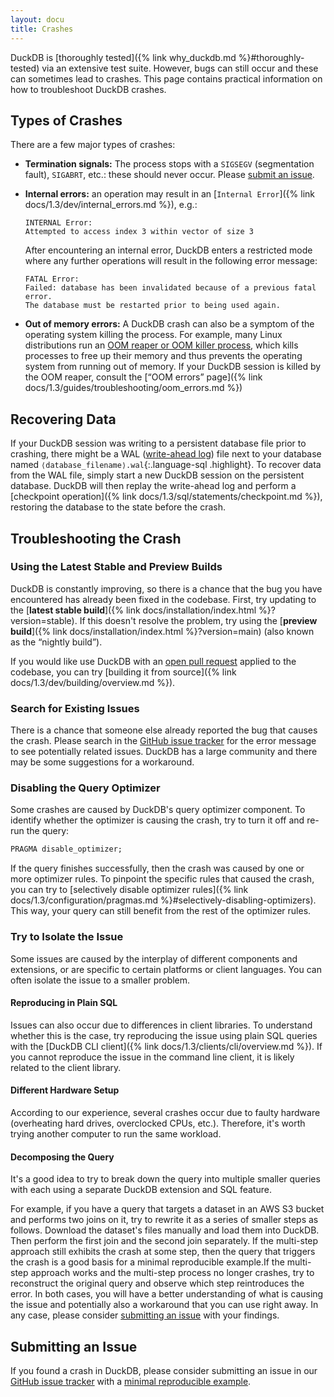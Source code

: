 ```yaml
---
layout: docu
title: Crashes
---
```


DuckDB is [thoroughly tested]({% link why_duckdb.md %}#thoroughly-tested) via an extensive test suite.
However, bugs can still occur and these can sometimes lead to crashes.
This page contains practical information on how to troubleshoot DuckDB crashes.

## Types of Crashes

There are a few major types of crashes:

* **Termination signals:** The process stops with a `SIGSEGV` (segmentation fault), `SIGABRT`, etc.: these should never occur. Please [submit an issue](#submitting-an-issue).

* **Internal errors:** an operation may result in an [`Internal Error`]({% link docs/1.3/dev/internal_errors.md %}), e.g.:

  ```console
  INTERNAL Error:
  Attempted to access index 3 within vector of size 3
  ```

  After encountering an internal error, DuckDB enters a restricted mode where any further operations will result in the following error message:

  ```console
  FATAL Error:
  Failed: database has been invalidated because of a previous fatal error.
  The database must be restarted prior to being used again.
  ```

* **Out of memory errors:** A DuckDB crash can also be a symptom of the operating system killing the process.
  For example, many Linux distributions run an [OOM reaper or OOM killer process](https://learn.redhat.com/t5/Platform-Linux/Out-of-Memory-Killer/td-p/48828), which kills processes to free up their memory and thus prevents the operating system from running out of memory.
  If your DuckDB session is killed by the OOM reaper, consult the [“OOM errors” page]({% link docs/1.3/guides/troubleshooting/oom_errors.md %})

## Recovering Data

If your DuckDB session was writing to a persistent database file prior to crashing,
there might be a WAL ([write-ahead log](https://en.wikipedia.org/wiki/Write-ahead_logging)) file next to your database named `⟨database_filename⟩.wal`{:.language-sql .highlight}.
To recover data from the WAL file, simply start a new DuckDB session on the persistent database.
DuckDB will then replay the write-ahead log and perform a [checkpoint operation]({% link docs/1.3/sql/statements/checkpoint.md %}), restoring the database to the state before the crash.

## Troubleshooting the Crash

### Using the Latest Stable and Preview Builds

DuckDB is constantly improving, so there is a chance that the bug you have encountered has already been fixed in the codebase.
First, try updating to the [**latest stable build**]({% link docs/installation/index.html %}?version=stable).
If this doesn't resolve the problem, try using the [**preview build**]({% link docs/installation/index.html %}?version=main) (also known as the “nightly build”).

If you would like use DuckDB with an [open pull request](https://github.com/duckdb/duckdb/pulls) applied to the codebase,
you can try [building it from source]({% link docs/1.3/dev/building/overview.md %}).

### Search for Existing Issues

There is a chance that someone else already reported the bug that causes the crash.
Please search in the [GitHub issue tracker](https://github.com/duckdb/duckdb/issues) for the error message to see potentially related issues.
DuckDB has a large community and there may be some suggestions for a workaround.

### Disabling the Query Optimizer

Some crashes are caused by DuckDB's query optimizer component.
To identify whether the optimizer is causing the crash, try to turn it off and re-run the query:

```sql
PRAGMA disable_optimizer;
```

If the query finishes successfully, then the crash was caused by one or more optimizer rules.
To pinpoint the specific rules that caused the crash, you can try to [selectively disable optimizer rules]({% link docs/1.3/configuration/pragmas.md %}#selectively-disabling-optimizers). This way, your query can still benefit from the rest of the optimizer rules.

### Try to Isolate the Issue

Some issues are caused by the interplay of different components and extensions, or are specific to certain platforms or client languages.
You can often isolate the issue to a smaller problem.

#### Reproducing in Plain SQL

Issues can also occur due to differences in client libraries.
To understand whether this is the case, try reproducing the issue using plain SQL queries with the [DuckDB CLI client]({% link docs/1.3/clients/cli/overview.md %}).
If you cannot reproduce the issue in the command line client, it is likely related to the client library.

#### Different Hardware Setup

According to our experience, several crashes occur due to faulty hardware (overheating hard drives, overclocked CPUs, etc.).
Therefore, it's worth trying another computer to run the same workload.

#### Decomposing the Query

It's a good idea to try to break down the query into multiple smaller queries with each using a separate DuckDB extension and SQL feature.

For example, if you have a query that targets a dataset in an AWS S3 bucket and performs two joins on it, try to rewrite it as a series of smaller steps as follows.
Download the dataset's files manually and load them into DuckDB.
Then perform the first join and the second join separately.
If the multi-step approach still exhibits the crash at some step, then the query that triggers the crash is a good basis for a minimal reproducible example.If the multi-step approach works and the multi-step process no longer crashes, try to reconstruct the original query and observe which step reintroduces the error.
In both cases, you will have a better understanding of what is causing the issue and potentially also a workaround that you can use right away.
In any case, please consider [submitting an issue](#submitting-an-issue) with your findings.

## Submitting an Issue

If you found a crash in DuckDB, please consider submitting an issue in our [GitHub issue tracker](https://github.com/duckdb/duckdb/issues) with a [minimal reproducible example](https://en.wikipedia.org/wiki/Minimal_reproducible_example).
